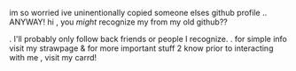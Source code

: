im so worried ive uninentionally copied someone elses github profile ..
ANYWAY! hi , you *might* recognize my from my old github??

 . I'll probably only follow back friends or people I recognize. 
 . for simple info visit my strawpage & for more important stuff 2 know prior to interacting with me , visit my carrd!

